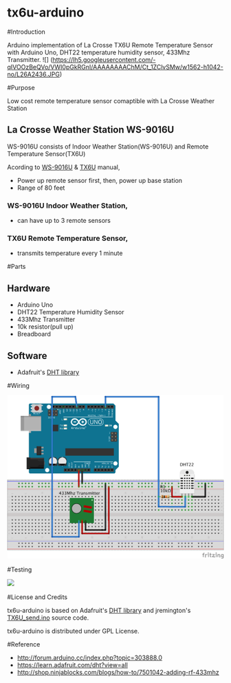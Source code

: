 # tx6u-arduino

#Introduction

Arduino implementation of La Crosse TX6U Remote Temperature Sensor with Arduino Uno, DHT22 temperature humidity sensor, 433Mhz Transmitter.
![]
(https://lh5.googleusercontent.com/-qIVOOzBeQVo/VWI0pGkRGnI/AAAAAAAAChM/Ct_1ZClvSMw/w1562-h1042-no/L26A2436.JPG)

#Purpose

Low cost remote temperature sensor comaptible with La Crosse Weather Station

## La Crosse Weather Station WS-9016U

WS-9016U consists of Indoor Weather Station(WS-9016U) and Remote Temperature Sensor(TX6U)

Acording to [WS-9016U](http://www.lacrossetechnology.com/9016/manual.pdf) & [TX6U](https://www.lacrossetechnology.com/tx6/manual.pdf) manual, 

- Power up remote sensor first, then, power up base station
- Range of 80 feet
 
### WS-9016U Indoor Weather Station,

- can have up to 3 remote sensors

### TX6U Remote Temperature Sensor,

- transmits temperature every 1 minute

#Parts

## Hardware
- Arduino Uno
- DHT22 Temperature Humidity Sensor
- 433Mhz Transmitter
- 10k resistor(pull up)
- Breadboard

## Software
- Adafruit's [DHT library](https://learn.adafruit.com/dht?view=all)

#Wiring

![](https://github.com/briankimstudio/tx6u-arduino/blob/master/tx6u-arduino.png?raw=true)

#Testing

<img src="https://lh3.googleusercontent.com/-VZ71K9ljQiw/VWI7aLff35I/AAAAAAAACio/orYc6GPfWn0/w844-h1358-no/L26A2455.JPG" height="500">

#License and Credits

tx6u-arduino is based on Adafruit's [DHT library](https://learn.adafruit.com/dht?view=all) and jremington's [TX6U_send.ino](http://forum.arduino.cc/index.php?topic=303888.0) source code.

tx6u-arduino is distributed under GPL License.

#Reference

- http://forum.arduino.cc/index.php?topic=303888.0
- https://learn.adafruit.com/dht?view=all
- http://shop.ninjablocks.com/blogs/how-to/7501042-adding-rf-433mhz
